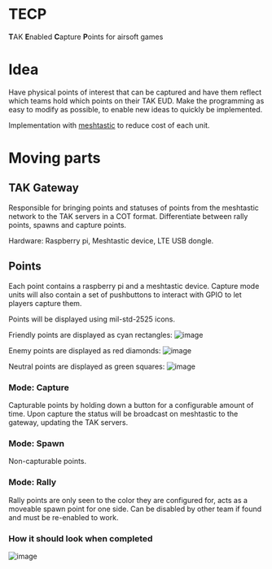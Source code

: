 # TECP 
**T**AK **E**nabled **C**apture **P**oints for airsoft games

# Idea
Have physical points of interest that can be captured and have them reflect which teams hold which points on their TAK EUD.
Make the programming as easy to modify as possible, to enable new ideas to quickly be implemented. 

Implementation with [meshtastic](https://meshtastic.org/) to reduce cost of each unit.

# Moving parts

## TAK Gateway
Responsible for bringing points and statuses of points from the meshtastic network to the TAK servers in a COT format.
Differentiate between rally points, spawns and capture points. 

Hardware: Raspberry pi, Meshtastic device, LTE USB dongle.

## Points
Each point contains a raspberry pi and a meshtastic device. Capture mode units will also contain a set of pushbuttons to interact with GPIO to let players capture them.

Points will be displayed using mil-std-2525 icons. 

Friendly points are displayed as cyan rectangles:  ![image](https://user-images.githubusercontent.com/25975089/224482967-b65e6aac-3ea6-467e-b414-f8c413cf2214.png)

Enemy points are displayed as red diamonds:  ![image](https://user-images.githubusercontent.com/25975089/224482983-6dd2923c-d575-45b1-a8a7-a7d7c0ee4f93.png)

Neutral points are displayed as green squares:  ![image](https://user-images.githubusercontent.com/25975089/224482953-7fca8f3f-d7ec-4c12-94e5-75ae2af6f6b8.png)

### Mode: Capture
Capturable points by holding down a button for a configurable amount of time. Upon capture the status will be broadcast on meshtastic to the gateway, updating the TAK servers.

### Mode: Spawn
Non-capturable points.


### Mode: Rally
Rally points are only seen to the color they are configured for, acts as a moveable spawn point for one side.
Can be disabled by other team if found and must be re-enabled to work.


### How it should look when completed
![image](https://user-images.githubusercontent.com/25975089/224479390-c94bbf40-a6f5-4022-a651-db9e5723f404.png)

